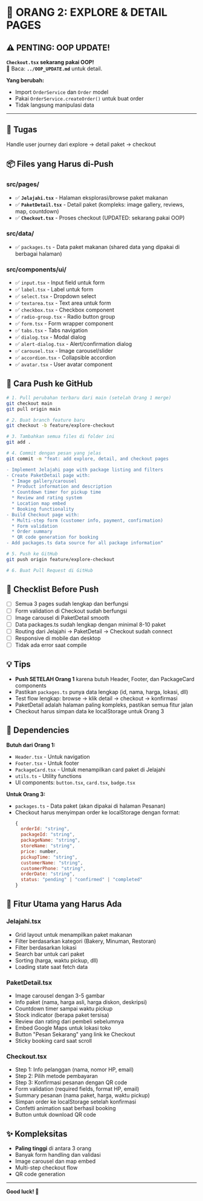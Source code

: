 # 👤 ORANG 2: EXPLORE & DETAIL PAGES

## ⚠️ PENTING: OOP UPDATE!
**`Checkout.tsx` sekarang pakai OOP!**  
📖 Baca: **`../OOP_UPDATE.md`** untuk detail.

**Yang berubah:**
- Import `OrderService` dan `Order` model
- Pakai `OrderService.createOrder()` untuk buat order
- Tidak langsung manipulasi data

---

## 🎯 Tugas
Handle user journey dari explore → detail paket → checkout

## 📦 Files yang Harus di-Push

### src/pages/
- ✅ **`Jelajahi.tsx`** - Halaman eksplorasi/browse paket makanan
- ✅ **`PaketDetail.tsx`** - Detail paket (kompleks: image gallery, reviews, map, countdown)
- ✅ **`Checkout.tsx`** - Proses checkout (UPDATED: sekarang pakai OOP)

### src/data/
- ✅ `packages.ts` - Data paket makanan (shared data yang dipakai di berbagai halaman)

### src/components/ui/
- ✅ `input.tsx` - Input field untuk form
- ✅ `label.tsx` - Label untuk form
- ✅ `select.tsx` - Dropdown select
- ✅ `textarea.tsx` - Text area untuk form
- ✅ `checkbox.tsx` - Checkbox component
- ✅ `radio-group.tsx` - Radio button group
- ✅ `form.tsx` - Form wrapper component
- ✅ `tabs.tsx` - Tabs navigation
- ✅ `dialog.tsx` - Modal dialog
- ✅ `alert-dialog.tsx` - Alert/confirmation dialog
- ✅ `carousel.tsx` - Image carousel/slider
- ✅ `accordion.tsx` - Collapsible accordion
- ✅ `avatar.tsx` - User avatar component

## 🚀 Cara Push ke GitHub

```bash
# 1. Pull perubahan terbaru dari main (setelah Orang 1 merge)
git checkout main
git pull origin main

# 2. Buat branch feature baru
git checkout -b feature/explore-checkout

# 3. Tambahkan semua files di folder ini
git add .

# 4. Commit dengan pesan yang jelas
git commit -m "feat: add explore, detail, and checkout pages

- Implement Jelajahi page with package listing and filters
- Create PaketDetail page with:
  * Image gallery/carousel
  * Product information and description
  * Countdown timer for pickup time
  * Review and rating system
  * Location map embed
  * Booking functionality
- Build Checkout page with:
  * Multi-step form (customer info, payment, confirmation)
  * Form validation
  * Order summary
  * QR code generation for booking
- Add packages.ts data source for all package information"

# 5. Push ke GitHub
git push origin feature/explore-checkout

# 6. Buat Pull Request di GitHub
```

## 📝 Checklist Before Push
- [ ] Semua 3 pages sudah lengkap dan berfungsi
- [ ] Form validation di Checkout sudah berfungsi
- [ ] Image carousel di PaketDetail smooth
- [ ] Data packages.ts sudah lengkap dengan minimal 8-10 paket
- [ ] Routing dari Jelajahi → PaketDetail → Checkout sudah connect
- [ ] Responsive di mobile dan desktop
- [ ] Tidak ada error saat compile

## 💡 Tips
- **Push SETELAH Orang 1** karena butuh Header, Footer, dan PackageCard components
- Pastikan `packages.ts` punya data lengkap (id, nama, harga, lokasi, dll)
- Test flow lengkap: browse → klik detail → checkout → konfirmasi
- PaketDetail adalah halaman paling kompleks, pastikan semua fitur jalan
- Checkout harus simpan data ke localStorage untuk Orang 3

## 🔗 Dependencies
**Butuh dari Orang 1:**
- `Header.tsx` - Untuk navigation
- `Footer.tsx` - Untuk footer
- `PackageCard.tsx` - Untuk menampilkan card paket di Jelajahi
- `utils.ts` - Utility functions
- UI components: `button.tsx`, `card.tsx`, `badge.tsx`

**Untuk Orang 3:**
- `packages.ts` - Data paket (akan dipakai di halaman Pesanan)
- Checkout harus menyimpan order ke localStorage dengan format:
  ```javascript
  {
    orderId: "string",
    packageId: "string",
    packageName: "string",
    storeName: "string",
    price: number,
    pickupTime: "string",
    customerName: "string",
    customerPhone: "string",
    orderDate: "string",
    status: "pending" | "confirmed" | "completed"
  }
  ```

## 🎯 Fitur Utama yang Harus Ada

### Jelajahi.tsx
- Grid layout untuk menampilkan paket makanan
- Filter berdasarkan kategori (Bakery, Minuman, Restoran)
- Filter berdasarkan lokasi
- Search bar untuk cari paket
- Sorting (harga, waktu pickup, dll)
- Loading state saat fetch data

### PaketDetail.tsx
- Image carousel dengan 3-5 gambar
- Info paket (nama, harga asli, harga diskon, deskripsi)
- Countdown timer sampai waktu pickup
- Stock indicator (berapa paket tersisa)
- Review dan rating dari pembeli sebelumnya
- Embed Google Maps untuk lokasi toko
- Button "Pesan Sekarang" yang link ke Checkout
- Sticky booking card saat scroll

### Checkout.tsx
- Step 1: Info pelanggan (nama, nomor HP, email)
- Step 2: Pilih metode pembayaran
- Step 3: Konfirmasi pesanan dengan QR code
- Form validation (required fields, format HP, email)
- Summary pesanan (nama paket, harga, waktu pickup)
- Simpan order ke localStorage setelah konfirmasi
- Confetti animation saat berhasil booking
- Button untuk download QR code

## ✨ Kompleksitas
- **Paling tinggi** di antara 3 orang
- Banyak form handling dan validasi
- Image carousel dan map embed
- Multi-step checkout flow
- QR code generation

---
**Good luck! 🚀**
